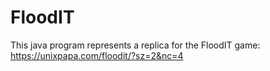 # FloodIT
This java program represents a replica for the FloodIT game: https://unixpapa.com/floodit/?sz=2&nc=4
